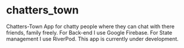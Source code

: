 # chatters_town

Chatters-Town App for chatty people where they can chat with there friends, family freely.
For Back-end I use Google Firebase.
For State management I use RiverPod.
This app is currently under development.
